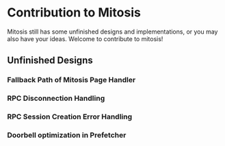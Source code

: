 # Contribution to Mitosis

Mitosis still has some unfinished designs and implementations, or you may also have your ideas. Welcome to contribute to mitosis!

## Unfinished Designs

### Fallback Path of Mitosis Page Handler

### RPC Disconnection Handling

### RPC Session Creation Error Handling

### Doorbell optimization in Prefetcher
